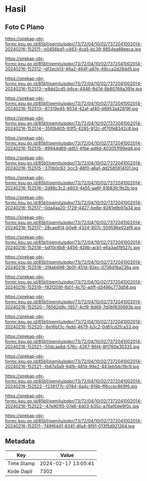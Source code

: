 # Hasil

## Foto C Plano

https://sirekap-obj-formc.kpu.go.id/85b1/pemilu/pdpr/73/72/04/10/02/7372041002014-20240216-152511--e0456bd1-c463-4ca5-bc39-8854ea88eeca.jpg

https://sirekap-obj-formc.kpu.go.id/85b1/pemilu/pdpr/73/72/04/10/02/7372041002014-20240216-152512--df2ecb13-46a2-464f-a87e-49cca2d28dd5.jpg

https://sirekap-obj-formc.kpu.go.id/85b1/pemilu/pdpr/73/72/04/10/02/7372041002014-20240216-152513--e8dd2cd5-b6ce-4446-8d7d-8b80768a391e.jpg

https://sirekap-obj-formc.kpu.go.id/85b1/pemilu/pdpr/73/72/04/10/02/7372041002014-20240216-152513--87319e45-9534-42af-af40-d6953a42819f.jpg

https://sirekap-obj-formc.kpu.go.id/85b1/pemilu/pdpr/73/72/04/10/02/7372041002014-20240216-152514--35f0b805-93f5-4285-912c-df70fe8342c8.jpg

https://sirekap-obj-formc.kpu.go.id/85b1/pemilu/pdpr/73/72/04/10/02/7372041002014-20240216-152515--89944d69-dd51-4fbe-ad9d-403051f99ed4.jpg

https://sirekap-obj-formc.kpu.go.id/85b1/pemilu/pdpr/73/72/04/10/02/7372041002014-20240216-152515--370b0c62-3cc3-48f0-a6a1-dd2585814101.jpg

https://sirekap-obj-formc.kpu.go.id/85b1/pemilu/pdpr/73/72/04/10/02/7372041002014-20240216-152516--2d88c3c2-e603-4e55-aa6f-81683fc1fe2b.jpg

https://sirekap-obj-formc.kpu.go.id/85b1/pemilu/pdpr/73/72/04/10/02/7372041002014-20240216-152517--0da4aa20-1729-4427-be8e-9281e9b97a34.jpg

https://sirekap-obj-formc.kpu.go.id/85b1/pemilu/pdpr/73/72/04/10/02/7372041002014-20240216-152517--28cae614-b0e8-4324-807c-559596e02af9.jpg

https://sirekap-obj-formc.kpu.go.id/85b1/pemilu/pdpr/73/72/04/10/02/7372041002014-20240216-152518--bd10c6b8-4456-428b-acb1-e6a3ad19527c.jpg

https://sirekap-obj-formc.kpu.go.id/85b1/pemilu/pdpr/73/72/04/10/02/7372041002014-20240216-152518--2f4eb698-3b0f-451d-92ec-0736d16a236a.jpg

https://sirekap-obj-formc.kpu.go.id/85b1/pemilu/pdpr/73/72/04/10/02/7372041002014-20240216-152519--f82f209f-fb01-4c70-ad1f-d3496c773d58.jpg

https://sirekap-obj-formc.kpu.go.id/85b1/pemilu/pdpr/73/72/04/10/02/7372041002014-20240216-152520--76562d9c-f857-4cf9-8d69-7d0bf830693b.jpg

https://sirekap-obj-formc.kpu.go.id/85b1/pemilu/pdpr/73/72/04/10/02/7372041002014-20240216-152520--8e16bf3c-fedd-4679-b3c2-0d61cd2fca33.jpg

https://sirekap-obj-formc.kpu.go.id/85b1/pemilu/pdpr/73/72/04/10/02/7372041002014-20240216-152521--50dcaa8d-576c-4267-86f4-8f1760e30335.jpg

https://sirekap-obj-formc.kpu.go.id/85b1/pemilu/pdpr/73/72/04/10/02/7372041002014-20240216-152521--fb67a5a9-84fb-481d-99e2-443eb5dc19c9.jpg

https://sirekap-obj-formc.kpu.go.id/85b1/pemilu/pdpr/73/72/04/10/02/7372041002014-20240216-152522--f239177c-0784-4a4c-919b-ff6ccec869f6.jpg

https://sirekap-obj-formc.kpu.go.id/85b1/pemilu/pdpr/73/72/04/10/02/7372041002014-20240216-152522--47e901f5-07e6-4d03-b35c-a76af0ee9f0c.jpg

https://sirekap-obj-formc.kpu.go.id/85b1/pemilu/pdpr/73/72/04/10/02/7372041002014-20240216-152511--749f6441-8341-4fa4-9f91-013f5d921264.jpg


## Metadata

| Key        | Value               |
| ---------- | ------------------- |
| Time Stamp | 2024-02-17 13:05:41 |
| Kode Dapil | 7302                |



